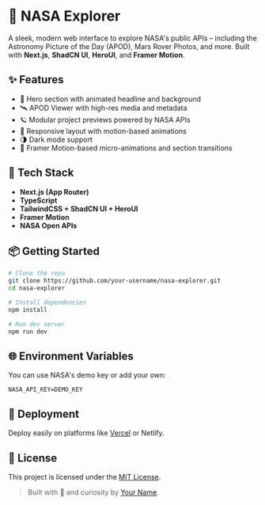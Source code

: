 
# 🚀 NASA Explorer

A sleek, modern web interface to explore NASA's public APIs – including the Astronomy Picture of the Day (APOD), Mars Rover Photos, and more. Built with **Next.js**, **ShadCN UI**, **HeroUI**, and **Framer Motion**.

## ✨ Features

- 🌌 Hero section with animated headline and background
- 🛰️ APOD Viewer with high-res media and metadata
- 🪐 Modular project previews powered by NASA APIs
- 📱 Responsive layout with motion-based animations
- 🌗 Dark mode support
- 💨 Framer Motion-based micro-animations and section transitions

## 🔧 Tech Stack

- **Next.js (App Router)**
- **TypeScript**
- **TailwindCSS + ShadCN UI + HeroUI**
- **Framer Motion**
- **NASA Open APIs**

## 📦 Getting Started

```bash
# Clone the repo
git clone https://github.com/your-username/nasa-explorer.git
cd nasa-explorer

# Install dependencies
npm install

# Run dev server
npm run dev
````

## 🌐 Environment Variables

You can use NASA's demo key or add your own:

```env
NASA_API_KEY=DEMO_KEY
```

## 🚀 Deployment

Deploy easily on platforms like [Vercel](https://vercel.com/) or Netlify.

## 📄 License

This project is licensed under the [MIT License](./LICENSE).


> Built with 💙 and curiosity by [Your Name](https://kavan-bhavsar.vercel.app).
